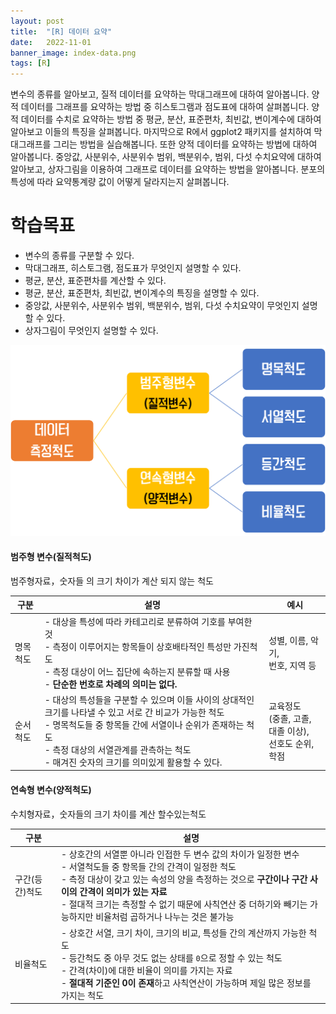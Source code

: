 ```yaml
---
layout: post
title:  "[R] 데이터 요약"
date:   2022-11-01
banner_image: index-data.png
tags: [R]
---
```


변수의 종류를 알아보고, 질적 데이터를 요약하는 막대그래프에 대하여 알아봅니다. 양적 데이터를 그래프를 요약하는 방법 중 히스토그램과 점도표에 대하여 살펴봅니다. 양적 데이터를 수치로 요약하는 방법 중 평균, 분산, 표준편차, 최빈값, 변이계수에 대하여 알아보고 이들의 특징을 살펴봅니다. 마지막으로 R에서 ggplot2 패키지를 설치하여 막대그래프를 그리는 방법을 실습해봅니다. 또한 양적 데이터를 요약하는 방법에 대하여 알아봅니다. 중앙값, 사분위수, 사분위수 범위, 백분위수, 범위, 다섯 수치요약에 대하여 알아보고, 상자그림을 이용하여 그래프로 데이터를 요약하는 방법을 알아봅니다. 분포의 특성에 따라 요약통계량 값이 어떻게 달라지는지 살펴봅니다.

<!--more-->

# 학습목표

- 변수의 종류를 구분할 수 있다.
- 막대그래프, 히스토그램, 점도표가 무엇인지 설명할 수 있다.
- 평균, 분산, 표준편차를 계산할 수 있다.
- 평균, 분산, 표준편차, 최빈값, 변이계수의 특징을 설명할 수 있다.
- 중앙값, 사분위수, 사분위수 범위, 백분위수, 범위, 다섯 수치요약이 무엇인지 설명할 수 있다.
- 상자그림이 무엇인지 설명할 수 있다.



![data](/images/posts/2022/1031/data.png)

#### 범주형 변수(질적척도)

범주형자료，숫자들 의 크기 차이가 계산 되지 않는 척도

| 구분 | 설명 | 예시 |
|--|--|--|
| 명목척도 | - 대상을 특성에 따라 카테고리로 분류하여 기호를 부여한 것<br/>- 측정이 이루어지는 항목들이 상호배타적인 특성만 가진척도<br/>- 측정 대상이 어느 집단에 속하는지 분류할 때 사용<br/>- **단순한 번호로 차례의 의미는 없다.** | 성별, 이름, 악기,<br/> 번호, 지역 등 |
| 순서척도 | - 대상의 특성들을 구분할 수 있으며 이들 사이의 상대적인 크기를 나타낼 수 있고 서로 간 비교가 가능한 척도<br/>- 명목척도들 중 항목들 간에 서열이나 순위가 존재하는 척도<br/>- 측정 대상의 서열관계를 관측하는 척도<br/>- 매겨진 숫자의 크기를 의미있게 활용할 수 있다. | 교육정도<br/>(중졸, 고졸, 대졸 이상),<br/>선호도 순위, 학점 |

#### 연속형 변수(양적척도)

수치형자료，숫자들의 크기 차이를 계산 할수있는척도

| 구분 | 설명 |
|--|--|
| 구간(등간)척도 | - 상호간의 서열뿐 아니라 인접한 두 변수 값의 차이가 일정한 변수<br/>- 서열척도들 중 항목들 간의 간격이 일정한 척도<br/>- 측정 대상이 갖고 있는 속성의 양을 측정하는 것으로 **구간이나 구간 사이의 간격이 의미가 있는 자료**<br/>- 절대적 크기는 측정할 수 없기 때문에 사칙연산 중 더하기와 빼기는 가능하지만 비율처럼 곱하거나 나누는 것은 불가능 | 온도, IQ, 시각, 만족도<br/>(매우불만족, 약간불만족, 보통, 약간만족, 매우만족) |
| 비율척도 | - 상호간 서열, 크기 차이, 크기의 비교, 특성들 간의 계산까지 가능한 척도<br/>- 등간척도 중 아무 것도 없는 상태를 `0`으로 정할 수 있는 척도<br/>- 간격(차이)에 대한 비율이 의미를 가지는 자료<br/>- **절대적 기준인 0이 존재**하고 사칙연산이 가능하며 제일 많은 정보를 가지는 척도 | 몸무게, 키, 나이, 길이, 임금<br/>( 20세 이하,21~30세,31~40세,41~50세, 0이라는 개념은 아직 태어나지 않음을 뜻함) |